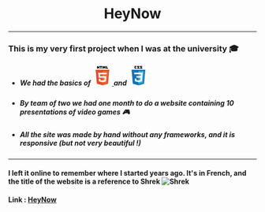 <h1 align="center">HeyNow</h1>

<hr>

<h3 align="left">This is my very first project when I was at the university 🎓</h3>

- <h5 align="left">We had the basics of <a href="https://www.w3.org/html/" target="_blank"> <img src="https://raw.githubusercontent.com/devicons/devicon/master/icons/html5/html5-original-wordmark.svg" alt="html5" width="40" height="40"/> </a> and <a href="https://www.w3schools.com/css/" target="_blank"> <img src="https://raw.githubusercontent.com/devicons/devicon/master/icons/css3/css3-original-wordmark.svg" alt="css3" width="40" height="40"/> </a> </h5>
- <h5 align="left">By team of two we had one month to do a website containing 10 presentations of video games 🎮</h5>
- <h5 align="left">All the site was made by hand without any frameworks, and it is responsive (but not very beautiful !)</h5>

<hr>

<h4 align="left">I left it online to remember where I started years ago. It's in French, and the title of the website is a reference to Shrek <img src="https://www.pngall.com/wp-content/uploads/2/Shrek-PNG-Transparent-HD-Photo.png" alt="Shrek" width="80" height="80"/> </a> </h4>
<h4 align="left">Link : <a href="https://heynow.netlify.app/" target="_blank">HeyNow</a> </h4>

